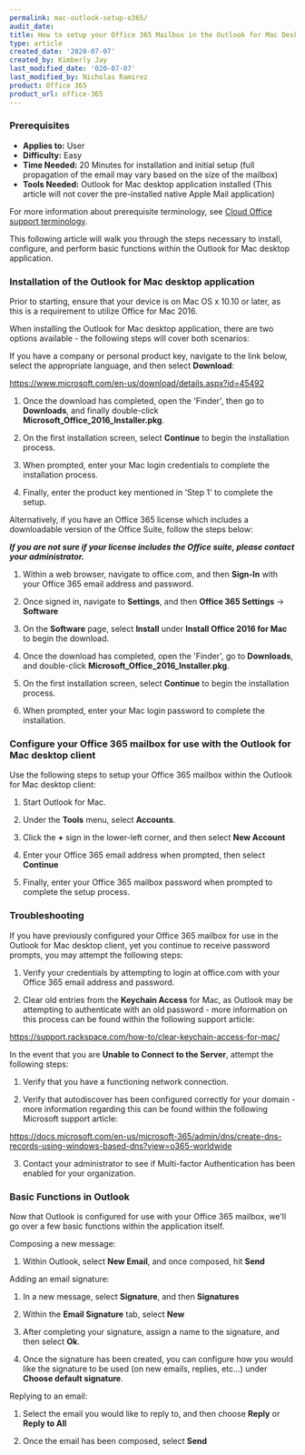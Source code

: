 ```yaml
---
permalink: mac-outlook-setup-o365/
audit_date:
title: How to setup your Office 365 Mailbox in the Outlook for Mac Desktop Application
type: article
created_date: '2020-07-07'
created_by: Kimberly Jay
last_modified_date: '020-07-07'
last_modified_by: Nicholas Ramirez
product: Office 365
product_url: office-365
---
```


### Prerequisites

- **Applies to:** User
- **Difficulty:** Easy
- **Time Needed:** 20 Minutes for installation and initial setup (full propagation of the email may vary based on the size of the mailbox)
- **Tools Needed:** Outlook for Mac desktop application installed (This article will not cover the pre-installed native Apple Mail application)

For more information about prerequisite terminology, see [Cloud Office support terminology](/how-to/cloud-office-support-terminology).

This following article will walk you through the steps necessary to install, configure, and perform basic functions within the Outlook for Mac desktop application.

### Installation of the Outlook for Mac desktop application  

Prior to starting, ensure that your device is on Mac OS x 10.10 or later, as this is a requirement to utilize Office for Mac 2016.

When installing the Outlook for Mac desktop application, there are two options available - the following steps will cover both scenarios:

If you have a company or personal product key, navigate to the link below, select the appropriate language, and then select **Download**:

https://www.microsoft.com/en-us/download/details.aspx?id=45492

1.  Once the download has completed, open the 'Finder', then go to **Downloads**, and finally double-click **Microsoft_Office_2016_Installer.pkg**.

2.  On the first installation screen, select **Continue** to begin the installation process.

3.  When prompted, enter your Mac login credentials to complete the installation process.

4.  Finally, enter the product key mentioned in 'Step 1' to complete the setup.

Alternatively, if you have an Office 365 license which includes a downloadable version of the Office Suite, follow the steps below:

***If you are not sure if your license includes the Office suite, please contact your administrator.***

1.  Within a web browser, navigate to office.com, and then **Sign-In** with your Office 365 email address and password.

2.  Once signed in, navigate to **Settings**, and then **Office 365 Settings** -> **Software**

3.  On the **Software** page, select **Install** under **Install Office 2016 for Mac** to begin the download.

4.  Once the download has completed, open the 'Finder', go to **Downloads**, and double-click **Microsoft_Office_2016_Installer.pkg**.

5.  On the first installation screen, select **Continue** to begin the installation process.

6.  When prompted, enter your Mac login password to complete the installation.

### Configure your Office 365 mailbox for use with the Outlook for Mac desktop client

Use the following steps to setup your Office 365 mailbox within the Outlook for Mac desktop client:

1.	Start Outlook for Mac.

2.	Under the **Tools** menu, select **Accounts**.

3.	Click the **+** sign in the lower-left corner, and then select **New Account**

4.	Enter your Office 365 email address when prompted, then select **Continue**

5.  Finally, enter your Office 365 mailbox password when prompted to complete the setup process.  

### Troubleshooting

If you have previously configured your Office 365 mailbox for use in the Outlook for Mac desktop client, yet you continue to receive password prompts, you may attempt the following steps:

1.	Verify your credentials by attempting to login at office.com with your Office 365 email address and password.

2.	Clear old entries from the **Keychain Access** for Mac, as Outlook may be attempting to authenticate with an old password - more information on this process can be found within the following support article:

https://support.rackspace.com/how-to/clear-keychain-access-for-mac/

In the event that you are **Unable to Connect to the Server**, attempt the following steps:

1.  Verify that you have a functioning network connection.

2.  Verify that autodiscover has been configured correctly for your domain - more information regarding this can be found within the following Microsoft support article:

https://docs.microsoft.com/en-us/microsoft-365/admin/dns/create-dns-records-using-windows-based-dns?view=o365-worldwide

3.  Contact your administrator to see if Multi-factor Authentication has been enabled for your organization.

### Basic Functions in Outlook

Now that Outlook is configured for use with your Office 365 mailbox, we'll go over a few basic functions within the application itself.

Composing a new message:

1.  Within Outlook, select **New Email**, and once composed, hit **Send**

Adding an email signature:

1.  In a new message, select **Signature**, and then **Signatures**

2.  Within the **Email Signature** tab, select **New**

3.  After completing your signature, assign a name to the signature, and then select **Ok**.

4.  Once the signature has been created, you can configure how you would like the signature to be used (on new emails, replies, etc...) under **Choose default signature**.

Replying to an email:

1.  Select the email you would like to reply to, and then choose **Reply** or **Reply to All**

2.  Once the email has been composed, select **Send**
